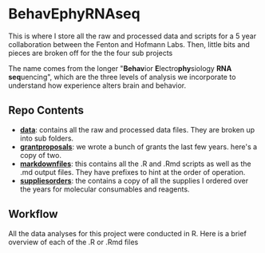 # BehavEphyRNAseq
This is where I store all the raw and processed data and scripts for a 5 year collaboration between the Fenton and Hofmann Labs. Then, little bits and pieces are broken off for the the four sub projects

The name comes from the longer "**Behav**ior **E**lectro**phy**siology **RNA** **seq**uencing", which are the three levels of analysis we incorporate to understand how experience alters brain and behavior. 

## Repo Contents
- [**data**]((./data)): contains all the raw and processed data files. They are broken up into sub folders. 
- [**grantproposals**](./grantproposals): we wrote a bunch of grants the last few years. here's a copy of two.
- [**markdownfiles**](./markdownfiles): this contains all the .R and .Rmd scripts as well as the .md output files. They have prefixes to hint at the order of operation. 
- [**suppliesorders**](./suppliesorders): the contains a copy of all the supplies I ordered over the years for molecular consumables and reagents.

## Workflow
All the data analyses for this project were conducted in R. Here is a brief overview of each of the .R or .Rmd files



